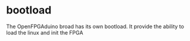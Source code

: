 # bootload
The OpenFPGAduino broad has its own bootload. It provide the ability to load the linux and init the FPGA
